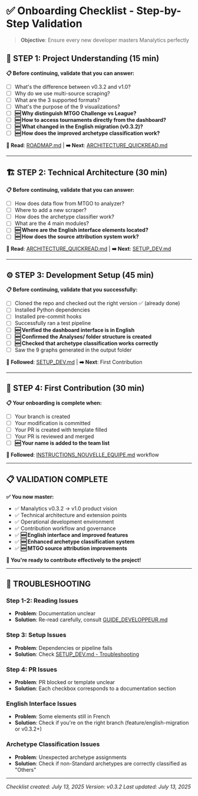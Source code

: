 # ✅ Onboarding Checklist - Step-by-Step Validation

> **Objective**: Ensure every new developer masters Manalytics perfectly

## 🎯 **STEP 1: Project Understanding** (15 min)

**📋 Before continuing, validate that you can answer:**
- [ ] What's the difference between v0.3.2 and v1.0?
- [ ] Why do we use multi-source scraping?
- [ ] What are the 3 supported formats?
- [ ] What's the purpose of the 9 visualizations?
- [ ] **🆕 Why distinguish MTGO Challenge vs League?**
- [ ] **🆕 How to access tournaments directly from the dashboard?**
- [ ] **🆕 What changed in the English migration (v0.3.2)?**
- [ ] **🆕 How does the improved archetype classification work?**

**🔗 Read**: [ROADMAP.md](ROADMAP.md) | **➡️ Next**: [ARCHITECTURE_QUICKREAD.md](ARCHITECTURE_QUICKREAD.md)

---

## 🏗️ **STEP 2: Technical Architecture** (30 min)

**📋 Before continuing, validate that you can answer:**
- [ ] How does data flow from MTGO to analyzer?
- [ ] Where to add a new scraper?
- [ ] How does the archetype classifier work?
- [ ] What are the 4 main modules?
- [ ] **🆕 Where are the English interface elements located?**
- [ ] **🆕 How does the source attribution system work?**

**🔗 Read**: [ARCHITECTURE_QUICKREAD.md](ARCHITECTURE_QUICKREAD.md) | **➡️ Next**: [SETUP_DEV.md](SETUP_DEV.md)

---

## ⚙️ **STEP 3: Development Setup** (45 min)

**📋 Before continuing, validate that you successfully:**
- [ ] Cloned the repo and checked out the right version ✅ (already done)
- [ ] Installed Python dependencies
- [ ] Installed pre-commit hooks
- [ ] Successfully ran a test pipeline
- [ ] **🆕 Verified the dashboard interface is in English**
- [ ] **🆕 Confirmed the Analyses/ folder structure is created**
- [ ] **🆕 Checked that archetype classification works correctly**
- [ ] Saw the 9 graphs generated in the output folder

**🔗 Followed**: [SETUP_DEV.md](SETUP_DEV.md) | **➡️ Next**: First Contribution

---

## 🎯 **STEP 4: First Contribution** (30 min)

**📋 Your onboarding is complete when:**
- [ ] Your branch is created
- [ ] Your modification is committed
- [ ] Your PR is created with template filled
- [ ] Your PR is reviewed and merged
- [ ] **🆕 Your name is added to the team list**

**🔗 Followed**: [INSTRUCTIONS_NOUVELLE_EQUIPE.md](INSTRUCTIONS_NOUVELLE_EQUIPE.md) workflow

---

## 📋 **VALIDATION COMPLETE**

**✅ You now master:**
- ✅ Manalytics v0.3.2 → v1.0 product vision
- ✅ Technical architecture and extension points
- ✅ Operational development environment
- ✅ Contribution workflow and governance
- ✅ **🆕 English interface and improved features**
- ✅ **🆕 Enhanced archetype classification system**
- ✅ **🆕 MTGO source attribution improvements**

**🚀 You're ready to contribute effectively to the project!**

---

## 🚨 **TROUBLESHOOTING**

### **Step 1-2: Reading Issues**
- **Problem**: Documentation unclear
- **Solution**: Re-read carefully, consult [GUIDE_DEVELOPPEUR.md](GUIDE_DEVELOPPEUR.md)

### **Step 3: Setup Issues**
- **Problem**: Dependencies or pipeline fails
- **Solution**: Check [SETUP_DEV.md - Troubleshooting](SETUP_DEV.md#troubleshooting-express)

### **Step 4: PR Issues**
- **Problem**: PR blocked or template unclear
- **Solution**: Each checkbox corresponds to a documentation section

### **English Interface Issues**
- **Problem**: Some elements still in French
- **Solution**: Check if you're on the right branch (feature/english-migration or v0.3.2+)

### **Archetype Classification Issues**
- **Problem**: Unexpected archetype assignments
- **Solution**: Check if non-Standard archetypes are correctly classified as "Others"

---

*Checklist created: July 13, 2025*
*Version: v0.3.2*
*Last updated: July 13, 2025*
